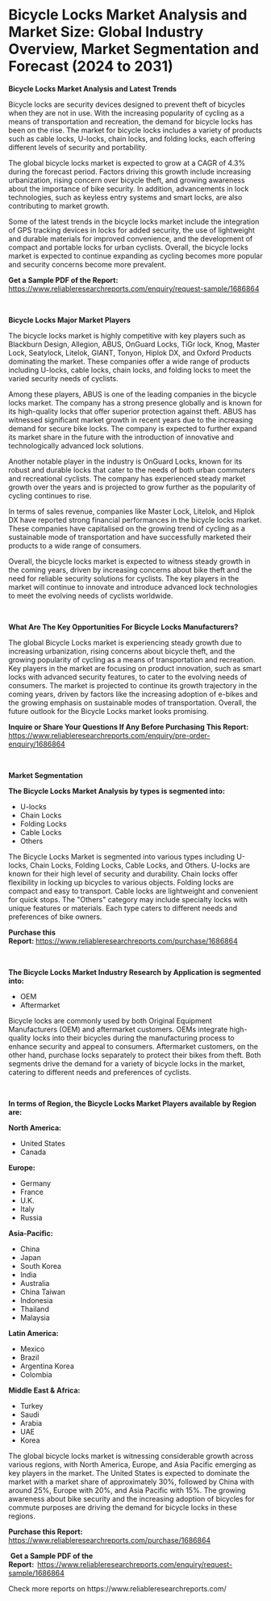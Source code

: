 <p><h1>Bicycle Locks Market Analysis and Market Size: Global Industry Overview, Market Segmentation and Forecast (2024 to 2031)</h1></p><p><strong>Bicycle Locks Market Analysis and Latest Trends</strong></p>
<p><p>Bicycle locks are security devices designed to prevent theft of bicycles when they are not in use. With the increasing popularity of cycling as a means of transportation and recreation, the demand for bicycle locks has been on the rise. The market for bicycle locks includes a variety of products such as cable locks, U-locks, chain locks, and folding locks, each offering different levels of security and portability.</p><p>The global bicycle locks market is expected to grow at a CAGR of 4.3% during the forecast period. Factors driving this growth include increasing urbanization, rising concern over bicycle theft, and growing awareness about the importance of bike security. In addition, advancements in lock technologies, such as keyless entry systems and smart locks, are also contributing to market growth.</p><p>Some of the latest trends in the bicycle locks market include the integration of GPS tracking devices in locks for added security, the use of lightweight and durable materials for improved convenience, and the development of compact and portable locks for urban cyclists. Overall, the bicycle locks market is expected to continue expanding as cycling becomes more popular and security concerns become more prevalent.</p></p>
<p><strong>Get a Sample PDF of the Report:&nbsp;</strong> <a href="https://www.reliableresearchreports.com/enquiry/request-sample/1686864">https://www.reliableresearchreports.com/enquiry/request-sample/1686864</a></p>
<p>&nbsp;</p>
<p><strong>Bicycle Locks Major Market Players</strong></p>
<p><p>The bicycle locks market is highly competitive with key players such as Blackburn Design, Allegion, ABUS, OnGuard Locks, TiGr lock, Knog, Master Lock, Seatylock, Litelok, GIANT, Tonyon, Hiplok DX, and Oxford Products dominating the market. These companies offer a wide range of products including U-locks, cable locks, chain locks, and folding locks to meet the varied security needs of cyclists.</p><p>Among these players, ABUS is one of the leading companies in the bicycle locks market. The company has a strong presence globally and is known for its high-quality locks that offer superior protection against theft. ABUS has witnessed significant market growth in recent years due to the increasing demand for secure bike locks. The company is expected to further expand its market share in the future with the introduction of innovative and technologically advanced lock solutions.</p><p>Another notable player in the industry is OnGuard Locks, known for its robust and durable locks that cater to the needs of both urban commuters and recreational cyclists. The company has experienced steady market growth over the years and is projected to grow further as the popularity of cycling continues to rise.</p><p>In terms of sales revenue, companies like Master Lock, Litelok, and Hiplok DX have reported strong financial performances in the bicycle locks market. These companies have capitalised on the growing trend of cycling as a sustainable mode of transportation and have successfully marketed their products to a wide range of consumers.</p><p>Overall, the bicycle locks market is expected to witness steady growth in the coming years, driven by increasing concerns about bike theft and the need for reliable security solutions for cyclists. The key players in the market will continue to innovate and introduce advanced lock technologies to meet the evolving needs of cyclists worldwide.</p></p>
<p>&nbsp;</p>
<p><strong>What Are The Key Opportunities For Bicycle Locks Manufacturers?</strong></p>
<p><p>The global Bicycle Locks market is experiencing steady growth due to increasing urbanization, rising concerns about bicycle theft, and the growing popularity of cycling as a means of transportation and recreation. Key players in the market are focusing on product innovation, such as smart locks with advanced security features, to cater to the evolving needs of consumers. The market is projected to continue its growth trajectory in the coming years, driven by factors like the increasing adoption of e-bikes and the growing emphasis on sustainable modes of transportation. Overall, the future outlook for the Bicycle Locks market looks promising.</p></p>
<p><strong>Inquire or Share Your Questions If Any Before Purchasing This Report:</strong> <a href="https://www.reliableresearchreports.com/enquiry/pre-order-enquiry/1686864">https://www.reliableresearchreports.com/enquiry/pre-order-enquiry/1686864</a></p>
<p>&nbsp;</p>
<p><strong>Market Segmentation</strong></p>
<p><strong>The Bicycle Locks Market Analysis by types is segmented into:</strong></p>
<p><ul><li>U-locks</li><li>Chain Locks</li><li>Folding Locks</li><li>Cable Locks</li><li>Others</li></ul></p>
<p><p>The Bicycle Locks Market is segmented into various types including U-locks, Chain Locks, Folding Locks, Cable Locks, and Others. U-locks are known for their high level of security and durability. Chain locks offer flexibility in locking up bicycles to various objects. Folding locks are compact and easy to transport. Cable locks are lightweight and convenient for quick stops. The "Others" category may include specialty locks with unique features or materials. Each type caters to different needs and preferences of bike owners.</p></p>
<p><strong>Purchase this Report:&nbsp;</strong><a href="https://www.reliableresearchreports.com/purchase/1686864">https://www.reliableresearchreports.com/purchase/1686864</a></p>
<p>&nbsp;</p>
<p><strong>The Bicycle Locks Market Industry Research by Application is segmented into:</strong></p>
<p><ul><li>OEM</li><li>Aftermarket</li></ul></p>
<p><p>Bicycle locks are commonly used by both Original Equipment Manufacturers (OEM) and aftermarket customers. OEMs integrate high-quality locks into their bicycles during the manufacturing process to enhance security and appeal to consumers. Aftermarket customers, on the other hand, purchase locks separately to protect their bikes from theft. Both segments drive the demand for a variety of bicycle locks in the market, catering to different needs and preferences of cyclists.</p></p>
<p>&nbsp;</p>
<p><strong>In terms of Region, the Bicycle Locks Market Players available by Region are:</strong></p>
<p>
    <p> <strong> North America: </strong>
        <ul>
            <li>United States</li>
            <li>Canada</li>
        </ul>
        </p> 
    <p> <strong> Europe: </strong>
        <ul>
            <li>Germany</li>
            <li>France</li>
            <li>U.K.</li>
            <li>Italy</li>
            <li>Russia</li>
        </ul>
        </p> 
    <p> <strong> Asia-Pacific: </strong>
        <ul>
            <li>China</li>
            <li>Japan</li>
            <li>South Korea</li>
            <li>India</li>
            <li>Australia</li>
            <li>China Taiwan</li>
            <li>Indonesia</li>
            <li>Thailand</li>
            <li>Malaysia</li>
        </ul>
        </p> 
    <p> <strong> Latin America: </strong>
        <ul>
            <li>Mexico</li>
            <li>Brazil</li>
            <li>Argentina Korea</li>
            <li>Colombia</li>
        </ul>
        </p> 
    <p> <strong> Middle East & Africa: </strong>
        <ul>
            <li>Turkey</li>
            <li>Saudi</li>
            <li>Arabia</li>
            <li>UAE</li>
            <li>Korea</li>
        </ul>
    </p>
    </p>
<p><p>The global bicycle locks market is witnessing considerable growth across various regions, with North America, Europe, and Asia Pacific emerging as key players in the market. The United States is expected to dominate the market with a market share of approximately 30%, followed by China with around 25%, Europe with 20%, and Asia Pacific with 15%. The growing awareness about bike security and the increasing adoption of bicycles for commute purposes are driving the demand for bicycle locks in these regions.</p></p>
<p><strong>Purchase this Report: </strong><a href="https://www.reliableresearchreports.com/purchase/1686864">https://www.reliableresearchreports.com/purchase/1686864</a></p>
<p>&nbsp;<strong>Get a Sample PDF of the Report:&nbsp;&nbsp;</strong><a href="https://www.reliableresearchreports.com/enquiry/request-sample/1686864">https://www.reliableresearchreports.com/enquiry/request-sample/1686864</a></p>
<p><strong></strong></p>
<p>Check more reports on https://www.reliableresearchreports.com/</p>